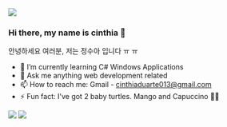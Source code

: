 <img src="https://github-readme-stats.vercel.app/api/pin/?username=today-is-cinthia&repo=today-is-cinthia&title_color=70a5fd&icon_color=bf91f3&text_color=38bdae&bg_color=1a1b27">

### Hi there, my name is cinthia 👋

안녕하세요 여러분, 저는 정수아 입니다 ㅠ ㅠ


- 🌱 I’m currently learning C# Windows Applications
- 💬 Ask me anything web development related
- 📫 How to reach me: Gmail - cinthiaduarte013@gmail.com 
- ⚡ Fun fact: I've got 2 baby turtles. Mango and Capuccino 🐢🐢


<img src="https://github-readme-stats.vercel.app/api?username=today-is-cinthia&&show_icons=true&title_color=70a5fd&icon_color=bf91f3&text_color=38bdae&bg_color=1a1b27">


<img src="https://github-readme-stats.vercel.app/api/top-langs/?username=today-is-cinthia&layout=compact&title_color=70a5fd&icon_color=bf91f3&text_color=38bdae&bg_color=1a1b27">
